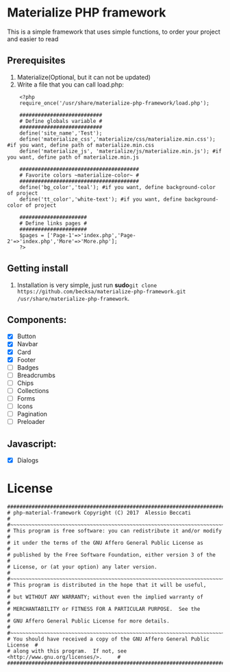 # Materialize PHP framework

This is a simple framework that uses simple functions, to order your project and easier to read

## Prerequisites

1. Materialize(Optional, but it can not be updated)
2. Write a file that you can call load.php:

```
	<?php
	require_once('/usr/share/materialize-php-framework/load.php');

	###########################
	# Define globals variable #
	###########################
	define('site_name','Test');
	define('materialize_css','materialize/css/materialize.min.css'); #if you want, define path of materialize.min.css
	define('materialize_js', 'materialize/js/materialize.min.js'); #if you want, define path of materialize.min.js

	#######################################
	# Favorite colors ~materialize-color~ #
	#######################################
	define('bg_color','teal'); #if you want, define background-color of project
	define('tt_color','white-text'); #if you want, define background-color of project

	######################
	# Define links pages #
	######################
	$pages = ['Page-1'=>'index.php','Page-2'=>'index.php','More'=>'More.php'];
	?>

```

## Getting install

1. Installation is very simple, just run **sudo**`git clone https://github.com/becksa/materialize-php-framework.git /usr/share/materialize-php-framework`.

## Components:

- [x] Button
- [x] Navbar
- [x]	Card
- [x]	Footer
- [ ]	Badges
- [ ]	Breadcrumbs
- [ ]	Chips
- [ ]	Collections
- [ ]	Forms
- [ ]	Icons
- [ ]	Pagination
- [ ]	Preloader

## Javascript:

- [x] Dialogs 

# License

```
#############################################################################
# php-material-framework Copyright (C) 2017  Alessio Beccati                #
#~~~~~~~~~~~~~~~~~~~~~~~~~~~~~~~~~~~~~~~~~~~~~~~~~~~~~~~~~~~~~~~~~~~~~~~~~~~#
# This program is free software: you can redistribute it and/or modify      #
# it under the terms of the GNU Affero General Public License as            #
# published by the Free Software Foundation, either version 3 of the        #
# License, or (at your option) any later version.                           #
#~~~~~~~~~~~~~~~~~~~~~~~~~~~~~~~~~~~~~~~~~~~~~~~~~~~~~~~~~~~~~~~~~~~~~~~~~~~#
# This program is distributed in the hope that it will be useful,           #
# but WITHOUT ANY WARRANTY; without even the implied warranty of            #
# MERCHANTABILITY or FITNESS FOR A PARTICULAR PURPOSE.  See the             #
# GNU Affero General Public License for more details.                       #
#~~~~~~~~~~~~~~~~~~~~~~~~~~~~~~~~~~~~~~~~~~~~~~~~~~~~~~~~~~~~~~~~~~~~~~~~~~~#
# You should have received a copy of the GNU Affero General Public License  #
# along with this program.  If not, see <http://www.gnu.org/licenses/>.     #
#############################################################################

```
